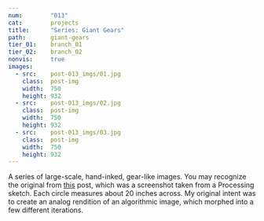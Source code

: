 ```yaml
---
num:        "013"
cat:        projects
title:      "Series: Giant Gears"
path:       giant-gears
tier_01:    branch_01
tier_02:    branch_02
nonvis:     true
images:
  - src:    post-013_imgs/01.jpg
    class:  post-img
    width:  750
    height: 932
  - src:    post-013_imgs/02.jpg
    class:  post-img
    width:  750
    height: 932
  - src:    post-013_imgs/03.jpg
    class:  post-img
    width:  750
    height: 932
---
```

A series of large-scale, hand-inked, gear-like images. You may recognize the original from [this](http://y-li.me/projects/201303-gallery-of-cool-mistakes.php) post, which was a screenshot taken from a Processing sketch. Each circle measures about 20 inches across. My original intent was to create an analog rendition of an algorithmic image, which morphed into a few different iterations.